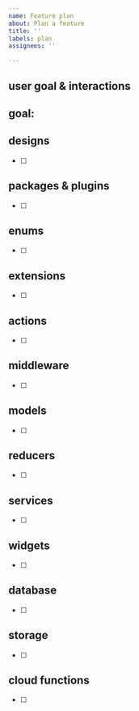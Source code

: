 ```yaml
---
name: Feature plan
about: Plan a feature
title: ''
labels: plan
assignees: ''

---
```


## user goal & interactions 

goal: 
- 

## designs 

- [ ] 

## packages & plugins 

- [ ] 

## enums 

- [ ] 

## extensions 

- [ ] 

## actions 

- [ ] 

## middleware 

- [ ] 

## models 

- [ ] 

## reducers 

- [ ] 

## services 

- [ ] 

## widgets 

- [ ] 

## database 

- [ ] 

## storage 

- [ ] 

## cloud functions 

- [ ]
